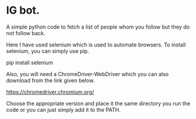 # IG bot.

A simple python code to fetch a list of people whom you follow but they do not follow back.

Here I have used selenium which is used to automate browsers.
To install selenium, you can simply use pip.

pip install selenium

Also, you will need a ChromeDriver-WebDriver which you can also download from the link given below.

https://chromedriver.chromium.org/

Choose the appropriate version and place it the same directory you run the code or you can just simply add it to the PATH.
